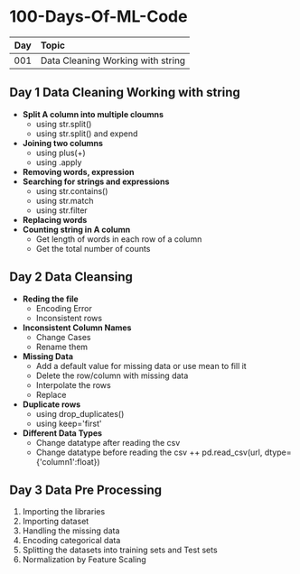 # 100-Days-Of-ML-Code

| Day | Topic                                 |
|-----|:--------------------------------------|
| 001 | Data Cleaning Working with string     |

## Day 1 Data Cleaning Working with string
   + **Split A column into multiple cloumns**
      + using str.split()
      + using str.split() and expend
   + **Joining two columns**
      + using plus(+)
      + using .apply
   + **Removing words, expression**
   + **Searching for strings and expressions**
      + using str.contains()
      + using str.match
      + using str.filter
   + **Replacing words**
   + **Counting string in A column**
      + Get length of words in each row of a column
      + Get the total number of counts
## Day 2 Data Cleansing
   + **Reding the file**
      + Encoding Error
      + Inconsistent rows
   + **Inconsistent Column Names**
      + Change Cases
      + Rename them
   + **Missing Data**
      + Add a default value for missing data or use mean to fill it
      + Delete the row/column with missing data
      + Interpolate the rows
      + Replace
   + **Duplicate rows**
      + using drop_duplicates()
      + using keep='first'
   + **Different Data Types**
      + Change datatype after reading the csv
      + Change datatype before reading the csv ++ pd.read_csv(url, dtype={'column1':float})
## Day 3 Data Pre Processing
   1. Importing the libraries
   2. Importing dataset
   3. Handling the missing data
   4. Encoding categorical data
   5. Splitting the datasets into training sets and Test sets
   6. Normalization by Feature Scaling